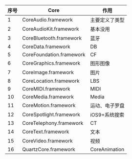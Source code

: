 序号| Core|作用
---|---|---
1 | CoreAudio.framework  | 主要定义了类型
2 | CoreAudioKit.framework  | 基本没用
3 | CoreBluetooth.framework  | 蓝牙
4 | CoreData.framework  |  DB
5 | CoreFoundation.framework  |  CF
6 | CoreGraphics.framework  | 图形图像
7 | CoreImage.framework  | 图片
8 | CoreLocation.framework  |  LBS
9 | CoreMIDI.framework  | MIDI
10 | CoreMedia.framework  | Media
11 | CoreMotion.framework  | 运动、电子罗盘
12 | CoreSpotlight.framework  | iOS9+系统搜索
13 | CoreTelephony.framework  | CT
14 | CoreText.framework  | 文本
15 | CoreVideo.framework  | 视频
16 | QuartzCore.framework | CoreAnimation

